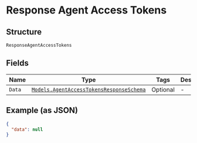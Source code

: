 
# Response Agent Access Tokens

## Structure

`ResponseAgentAccessTokens`

## Fields

| Name | Type | Tags | Description |
|  --- | --- | --- | --- |
| `Data` | [`Models.AgentAccessTokensResponseSchema`](../../doc/models/agent-access-tokens-response-schema.md) | Optional | - |

## Example (as JSON)

```json
{
  "data": null
}
```


